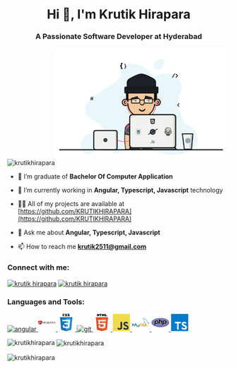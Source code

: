 <h1 align="center">Hi 👋, I'm Krutik Hirapara</h1>
<h3 align="center">A Passionate Software Developer at Hyderabad</h3>

<img align="right" alt="Coding" width="400" src="https://github.com/KRUTIKHIRAPARA/KRUTIKHIRAPARA/blob/main/krutik.gif">

<p align="left"> <img src="https://komarev.com/ghpvc/?username=krutikhirapara&label=Profile%20views&color=0e75b6&style=flat" alt="krutikhirapara" /> </p>

- 🔭 I’m graduate of **Bachelor Of Computer Application**

- 🌱 I’m currently working in **Angular, Typescript, Javascript** technology

- 👨‍💻 All of my projects are available at [https://github.com/KRUTIKHIRAPARA](https://github.com/KRUTIKHIRAPARA)

- 💬 Ask me about **Angular, Typescript, Javascript**

- 📫 How to reach me **krutik2511@gmail.com**

<h3 align="left">Connect with me:</h3>
<p align="left">
<a href="https://twitter.com/krutik hirapara" target="blank"><img align="center" src="https://raw.githubusercontent.com/rahuldkjain/github-profile-readme-generator/master/src/images/icons/Social/twitter.svg" alt="krutik hirapara" height="30" width="40" /></a>
<a href="https://linkedin.com/in/krutik hirapara" target="blank"><img align="center" src="https://raw.githubusercontent.com/rahuldkjain/github-profile-readme-generator/master/src/images/icons/Social/linked-in-alt.svg" alt="krutik hirapara" height="30" width="40" /></a>
</p>

<h3 align="left">Languages and Tools:</h3>
<p align="left"> <a href="https://angular.io" target="_blank" rel="noreferrer"> <img src="https://angular.io/assets/images/logos/angular/angular.svg" alt="angular" width="40" height="40"/> </a> <a href="https://angular.io" target="_blank" rel="noreferrer"> <img src="https://raw.githubusercontent.com/devicons/devicon/master/icons/angularjs/angularjs-original-wordmark.svg" alt="angularjs" width="40" height="40"/> </a> <a href="https://www.w3schools.com/css/" target="_blank" rel="noreferrer"> <img src="https://raw.githubusercontent.com/devicons/devicon/master/icons/css3/css3-original-wordmark.svg" alt="css3" width="40" height="40"/> </a> <a href="https://git-scm.com/" target="_blank" rel="noreferrer"> <img src="https://www.vectorlogo.zone/logos/git-scm/git-scm-icon.svg" alt="git" width="40" height="40"/> </a> <a href="https://www.w3.org/html/" target="_blank" rel="noreferrer"> <img src="https://raw.githubusercontent.com/devicons/devicon/master/icons/html5/html5-original-wordmark.svg" alt="html5" width="40" height="40"/> </a> <a href="https://developer.mozilla.org/en-US/docs/Web/JavaScript" target="_blank" rel="noreferrer"> <img src="https://raw.githubusercontent.com/devicons/devicon/master/icons/javascript/javascript-original.svg" alt="javascript" width="40" height="40"/> </a> <a href="https://www.mysql.com/" target="_blank" rel="noreferrer"> <img src="https://raw.githubusercontent.com/devicons/devicon/master/icons/mysql/mysql-original-wordmark.svg" alt="mysql" width="40" height="40"/> </a> <a href="https://www.php.net" target="_blank" rel="noreferrer"> <img src="https://raw.githubusercontent.com/devicons/devicon/master/icons/php/php-original.svg" alt="php" width="40" height="40"/> </a> <a href="https://www.typescriptlang.org/" target="_blank" rel="noreferrer"> <img src="https://raw.githubusercontent.com/devicons/devicon/master/icons/typescript/typescript-original.svg" alt="typescript" width="40" height="40"/> </a> </p>

<p><img align="left" src="https://github-readme-stats.vercel.app/api/top-langs?username=krutikhirapara&show_icons=true&locale=en&layout=compact" alt="krutikhirapara" /></p>

<p>&nbsp;<img align="center" src="https://github-readme-stats.vercel.app/api?username=krutikhirapara&show_icons=true&locale=en" alt="krutikhirapara" /></p>

<p><img align="center" src="https://github-readme-streak-stats.herokuapp.com/?user=krutikhirapara&" alt="krutikhirapara" /></p>
